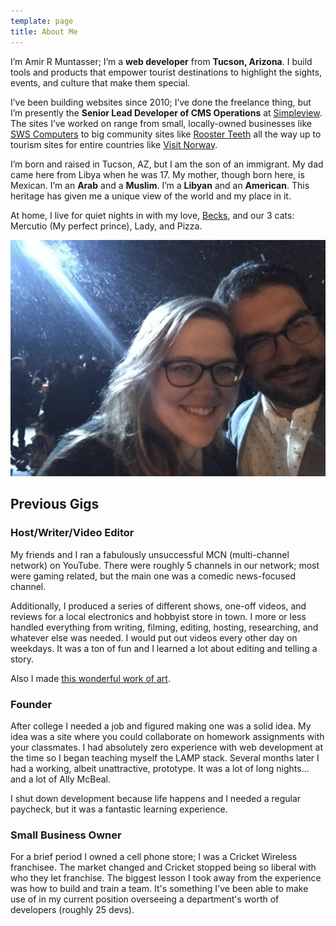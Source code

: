 ```yaml
---
template: page
title: About Me
---
```


I’m Amir R Muntasser; I’m a **web developer** from **Tucson, Arizona**. I build tools and products that empower tourist destinations to highlight the sights, events, and culture that make them special.

I’ve been building websites since 2010; I’ve done the freelance thing, but I’m presently the **Senior Lead Developer of CMS Operations** at [Simpleview](https://www.simpleviewinc.com). The sites I’ve worked on range from small, locally-owned businesses like [SWS Computers](https://www.shopsws.com/) to big community sites like [Rooster Teeth](https://roosterteeth.com/community/) all the way up to tourism sites for entire countries like [Visit Norway](https://www.visitnorway.com/).

I’m born and raised in Tucson, AZ, but I am the son of an immigrant. My dad came here from Libya when he was 17. My mother, though born here, is Mexican. I’m an **Arab** and a **Muslim**. I’m a **Libyan** and an **American**. This heritage has given me a unique view of the world and my place in it.

At home, I live for quiet nights in with my love, [Becks](https://twitter.com/beccabummer), and our 3 cats: Mercutio (My perfect prince), Lady, and Pizza.

![My love, Becks, and I on Christmas Eve in Disneyland the night we got engaged.](../assets/me.jpg)

## Previous Gigs

### Host/Writer/Video Editor

My friends and I ran a fabulously unsuccessful MCN (multi-channel network) on YouTube. There were roughly 5 channels in our network; most were gaming related, but the main one was a comedic news-focused channel.

Additionally, I produced a series of different shows, one-off videos, and reviews for a local electronics and hobbyist store in town. I more or less handled everything from writing, filming, editing, hosting, researching, and whatever else was needed. I would put out videos every other day on weekdays. It was a ton of fun and I learned a lot about editing and telling a story.

Also I made [this wonderful work of art](https://www.youtube.com/watch?v=LN6Tg5nbdHU).

### Founder

After college I needed a job and figured making one was a solid idea. My idea was a site where you could collaborate on homework assignments with your classmates. I had absolutely zero experience with web development at the time so I began teaching myself the LAMP stack. Several months later I had a working, albeit unattractive, prototype. It was a lot of long nights... and a lot of Ally McBeal.

I shut down development because life happens and I needed a regular paycheck, but it was a fantastic learning experience.

### Small Business Owner

For a brief period I owned a cell phone store; I was a Cricket Wireless franchisee. The market changed and Cricket stopped being so liberal with who they let franchise. The biggest lesson I took away from the experience was how to build and train a team. It's something I've been able to make use of in my current position overseeing a department's worth of developers (roughly 25 devs).
